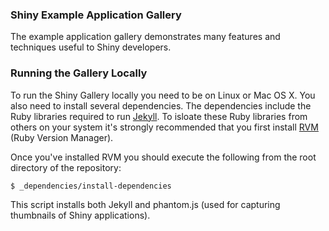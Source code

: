 
### Shiny Example Application Gallery ###

The example application gallery demonstrates many features and techniques useful to Shiny developers. 

### Running the Gallery Locally ###

To run the Shiny Gallery locally you need to be on Linux or Mac OS X. You also need to install several dependencies. The dependencies include the Ruby libraries required to run [Jekyll](http://jekyllrb.com/). To isloate these Ruby libraries from others on your system it's strongly recommended that you first install [RVM](https://rvm.io/) (Ruby Version Manager).

Once you've installed RVM you should execute the following from the root directory of the repository: 

```bash
$ _dependencies/install-dependencies
```

This script installs both Jekyll and phantom.js (used for capturing thumbnails of Shiny applications).


